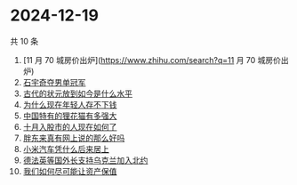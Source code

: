 # 2024-12-19

共 10 条

<!-- BEGIN -->
<!-- 最后更新时间 Thu Dec 19 2024 07:14:58 GMT+0800 (China Standard Time) -->

1. [11 月 70 城房价出炉](https://www.zhihu.com/search?q=11 月 70 城房价出炉)
1. [石宇奇夺男单冠军](https://www.zhihu.com/search?q=石宇奇夺男单冠军)
1. [古代的状元放到如今是什么水平](https://www.zhihu.com/search?q=古代的状元放到如今是什么水平)
1. [为什么现在年轻人存不下钱](https://www.zhihu.com/search?q=为什么现在年轻人存不下钱)
1. [中国特有的狸花猫有多强大](https://www.zhihu.com/search?q=中国特有的狸花猫有多强大)
1. [十月入股市的人现在如何了](https://www.zhihu.com/search?q=十月入股市的人现在如何了)
1. [胖东来真有网上说的那么好吗](https://www.zhihu.com/search?q=胖东来真有网上说的那么好吗)
1. [小米汽车凭什么后来居上](https://www.zhihu.com/search?q=小米汽车凭什么后来居上)
1. [德法英等国外长支持乌克兰加入北约](https://www.zhihu.com/search?q=德法英等国外长支持乌克兰加入北约)
1. [我们如何尽可能让资产保值](https://www.zhihu.com/search?q=我们如何尽可能让资产保值)

<!-- END -->

